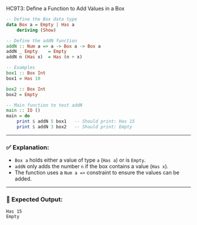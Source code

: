 HC9T3: Define a Function to Add Values in a Box
```haskell
-- Define the Box data type
data Box a = Empty | Has a
    deriving (Show)

-- Define the addN function
addN :: Num a => a -> Box a -> Box a
addN _ Empty    = Empty
addN n (Has x)  = Has (n + x)

-- Examples
box1 :: Box Int
box1 = Has 10

box2 :: Box Int
box2 = Empty

-- Main function to test addN
main :: IO ()
main = do
    print $ addN 5 box1   -- Should print: Has 15
    print $ addN 3 box2   -- Should print: Empty
```

---

### ✅ Explanation:

* `Box a` holds either a value of type `a` (`Has a`) or is `Empty`.
* `addN` only adds the number `n` if the box contains a value (`Has x`).
* The function uses a `Num a =>` constraint to ensure the values can be added.

---

### 🧪 Expected Output:

```
Has 15
Empty
```
